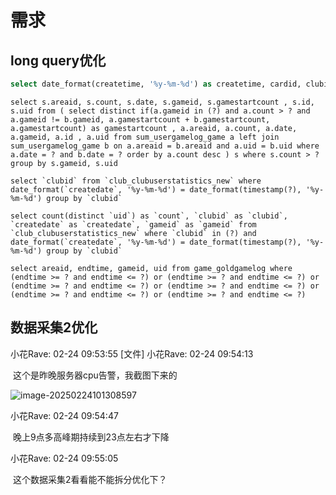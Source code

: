 # 需求

## long query优化

```sql
select date_format(createtime, '%y-%m-%d') as createtime, cardid, clubid , sum(count) as count, type from club_clubroomcardlog where createtime between ? and ? and type = ? group by date_format(createtime, '%y-%m-%d'), clubid, cardid
```

```
select s.areaid, s.count, s.date, s.gameid, s.gamestartcount , s.id, s.uid from ( select distinct if(a.gameid in (?) and a.count > ? and a.gameid != b.gameid, a.gamestartcount + b.gamestartcount, a.gamestartcount) as gamestartcount , a.areaid, a.count, a.date, a.gameid, a.id , a.uid from sum_usergamelog_game a left join sum_usergamelog_game b on a.areaid = b.areaid and a.uid = b.uid where a.date = ? and b.date = ? order by a.count desc ) s where s.count > ? group by s.gameid, s.uid
```

```
select `clubid` from `club_clubuserstatistics_new` where date_format(`createdate`, '%y-%m-%d') = date_format(timestamp(?), '%y-%m-%d') group by `clubid`
```

```
select count(distinct `uid`) as `count`, `clubid` as `clubid`, `createdate` as `createdate`, `gameid` as `gameid` from `club_clubuserstatistics_new` where `clubid` in (?) and date_format(`createdate`, '%y-%m-%d') = date_format(timestamp(?), '%y-%m-%d') group by `clubid`
```

```
select areaid, endtime, gameid, uid from game_goldgamelog where (endtime >= ? and endtime <= ?) or (endtime >= ? and endtime <= ?) or (endtime >= ? and endtime <= ?) or (endtime >= ? and endtime <= ?) or (endtime >= ? and endtime <= ?) or (endtime >= ? and endtime <= ?)
```



## 数据采集2优化

小花Rave: 02-24 09:53:55 [文件] 小花Rave: 02-24 09:54:13 

​	这个是昨晚服务器cpu告警，我截图下来的 

![image-20250224101308597](https://zhaoweijie-oss.oss-cn-chengdu.aliyuncs.com/img/image-20250224101308597.png)

小花Rave: 02-24 09:54:47 

​	晚上9点多高峰期持续到23点左右才下降 

小花Rave: 02-24 09:55:05 

​	这个数据采集2看看能不能拆分优化下？